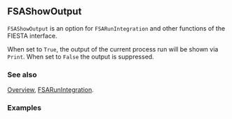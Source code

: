 ```mathematica
 
```

## FSAShowOutput

`FSAShowOutput` is an option for `FSARunIntegration` and other functions of the FIESTA interface.

When set to `True`, the output of the current process run will be shown via `Print`. When set to `False` the output is suppressed.

### See also

[Overview](Extra/FeynHelpers.md), [FSARunIntegration](FSARunIntegration.md).

### Examples